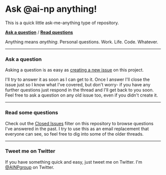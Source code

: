# Ask @ai-np anything!

This is a quick little ask-me-anything type of repository.

[**Ask a question**](../../issues/new) / [**Read questions**](../../issues?q=is%3Aissue+is%3Aclosed)

Anything means *anything*. Personal questions. Work. Life. Code. Whatever.

---

### Ask a question

Asking a question is as easy as [creating a new issue](../../issues/new) on this project.

I'll try to answer it as soon as I can get to it. Once I answer I'll close the issue just so I know what I've covered, but don't worry- if you have any further questions just respond in the thread and I'll get back to you soon. Feel free to ask a question on any old issue too, even if you didn't create it.

---

### Read some questions

Check out the [Closed Issues](../../issues?q=is%3Aissue+is%3Aclosed) filter on this repository to browse questions I've answered in the past. I try to use this as an email replacement that everyone can see, so feel free to dig into some of the older threads.

---

### Tweet me on Twitter

If you have something quick and easy, just tweet me on Twitter. I'm [@AINPgroup](https://twitter.com/AINPgroup) on Twitter.
